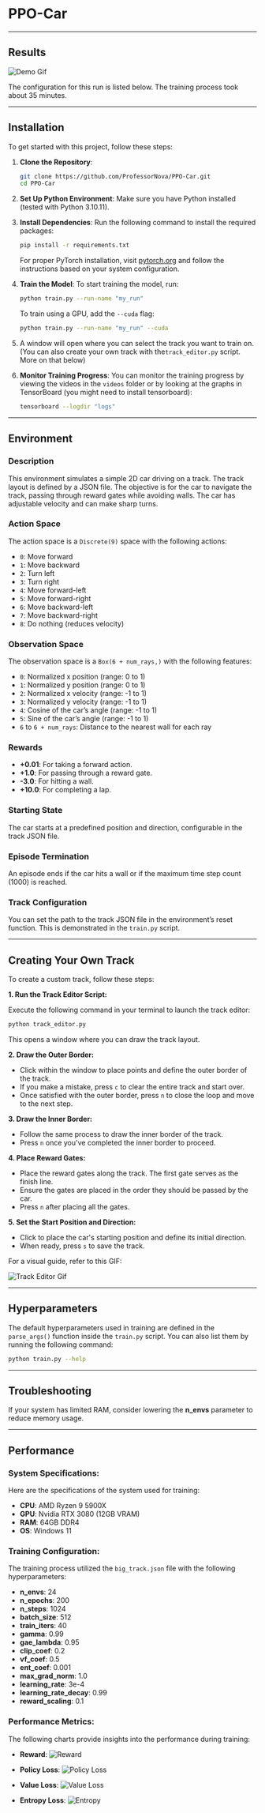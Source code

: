 # PPO-Car

---

## Results

![Demo Gif](https://github.com/ProfessorNova/PPO-Car/blob/main/docs/demo.gif)

The configuration for this run is listed below. The training process took about 35 minutes.

---

## Installation

To get started with this project, follow these steps:

1. **Clone the Repository**:
    ```bash
    git clone https://github.com/ProfessorNova/PPO-Car.git
    cd PPO-Car
    ```

2. **Set Up Python Environment**:
   Make sure you have Python installed (tested with Python 3.10.11).

3. **Install Dependencies**:
   Run the following command to install the required packages:
    ```bash
    pip install -r requirements.txt
    ```

   For proper PyTorch installation, visit [pytorch.org](https://pytorch.org/get-started/locally/) and follow the
   instructions based on your system configuration.
   
5. **Train the Model**:
   To start training the model, run:
    ```bash
    python train.py --run-name "my_run"
    ```
   To train using a GPU, add the `--cuda` flag:
    ```bash
    python train.py --run-name "my_run" --cuda
    
6. A window will open where you can select the track you want to train on.
   (You can also create your own track with the`track_editor.py` script. More on that below)
   
7. **Monitor Training Progress**:
   You can monitor the training progress by viewing the videos in the `videos` folder or by looking at the graphs in
   TensorBoard (you might need to install tensorboard):
    ```bash
    tensorboard --logdir "logs"
    ```

---

## Environment

### Description

This environment simulates a simple 2D car driving on a track. The track layout is defined by a JSON file. The objective is for the car to navigate the track, passing through reward gates while avoiding walls. The car has adjustable velocity and can make sharp turns.

### Action Space

The action space is a `Discrete(9)` space with the following actions:

- `0`: Move forward
- `1`: Move backward
- `2`: Turn left
- `3`: Turn right
- `4`: Move forward-left
- `5`: Move forward-right
- `6`: Move backward-left
- `7`: Move backward-right
- `8`: Do nothing (reduces velocity)

### Observation Space

The observation space is a `Box(6 + num_rays,)` with the following features:

- `0`: Normalized x position (range: 0 to 1)
- `1`: Normalized y position (range: 0 to 1)
- `2`: Normalized x velocity (range: -1 to 1)
- `3`: Normalized y velocity (range: -1 to 1)
- `4`: Cosine of the car’s angle (range: -1 to 1)
- `5`: Sine of the car’s angle (range: -1 to 1)
- `6` to `6 + num_rays`: Distance to the nearest wall for each ray

### Rewards

- **+0.01**: For taking a forward action.
- **+1.0**: For passing through a reward gate.
- **-3.0**: For hitting a wall.
- **+10.0**: For completing a lap.

### Starting State

The car starts at a predefined position and direction, configurable in the track JSON file.

### Episode Termination

An episode ends if the car hits a wall or if the maximum time step count (1000) is reached.

### Track Configuration

You can set the path to the track JSON file in the environment’s reset function. This is demonstrated in the `train.py` script.

---

## Creating Your Own Track

To create a custom track, follow these steps:

**1. Run the Track Editor Script:**

Execute the following command in your terminal to launch the track editor:

```bash
python track_editor.py
```

This opens a window where you can draw the track layout.

**2. Draw the Outer Border:**

- Click within the window to place points and define the outer border of the track.
- If you make a mistake, press `c` to clear the entire track and start over.
- Once satisfied with the outer border, press `n` to close the loop and move to the next step.

**3. Draw the Inner Border:**

- Follow the same process to draw the inner border of the track.
- Press `n` once you've completed the inner border to proceed.

**4. Place Reward Gates:**

- Place the reward gates along the track. The first gate serves as the finish line.
- Ensure the gates are placed in the order they should be passed by the car.
- Press `n` after placing all the gates.

**5. Set the Start Position and Direction:**

- Click to place the car's starting position and define its initial direction.
- When ready, press `s` to save the track.

For a visual guide, refer to this GIF:

![Track Editor Gif](https://github.com/ProfessorNova/PPO-Car/blob/main/docs/creating_track.gif)

---

## Hyperparameters

The default hyperparameters used in training are defined in the `parse_args()` function inside the `train.py` script. You can also list them by running the following command:

```bash
python train.py --help
```

---

## Troubleshooting

If your system has limited RAM, consider lowering the **n_envs** parameter to reduce memory usage.

---

## Performance

### System Specifications:

Here are the specifications of the system used for training:

- **CPU**: AMD Ryzen 9 5900X
- **GPU**: Nvidia RTX 3080 (12GB VRAM)
- **RAM**: 64GB DDR4
- **OS**: Windows 11

### Training Configuration:

The training process utilized the `big_track.json` file with the following hyperparameters:

- **n_envs**: 24
- **n_epochs**: 200
- **n_steps**: 1024
- **batch_size**: 512
- **train_iters**: 40
- **gamma**: 0.99
- **gae_lambda**: 0.95
- **clip_coef**: 0.2
- **vf_coef**: 0.5
- **ent_coef**: 0.001
- **max_grad_norm**: 1.0
- **learning_rate**: 3e-4
- **learning_rate_decay**: 0.99
- **reward_scaling**: 0.1

### Performance Metrics:

The following charts provide insights into the performance during training:

- **Reward**:
  ![Reward](https://github.com/ProfessorNova/PPO-Car/blob/main/docs/charts_avg_reward.svg)

- **Policy Loss**:
  ![Policy Loss](https://github.com/ProfessorNova/PPO-Car/blob/main/docs/losses_policy_loss.svg)

- **Value Loss**:
  ![Value Loss](https://github.com/ProfessorNova/PPO-Car/blob/main/docs/losses_value_loss.svg)

- **Entropy Loss**:
  ![Entropy](https://github.com/ProfessorNova/PPO-Car/blob/main/docs/losses_entropy.svg)
